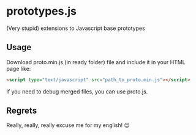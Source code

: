 # prototypes.js
(Very stupid) extensions to Javascript base prototypes

## Usage
Download proto.min.js (in ready folder) file and include it in your HTML page like:

```html
<script type="text/javascript" src="path_to_proto.min.js"></script>
```

If you need to debug merged files, you can use proto.js.

## Regrets
Really, really, really excuse me for my english! :relieved: